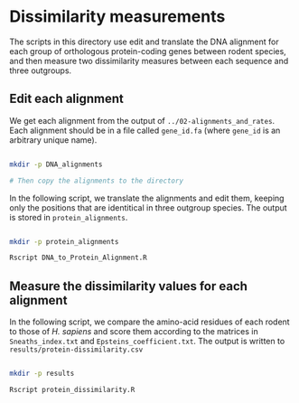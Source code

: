 # Dissimilarity measurements

The scripts in this directory use edit and translate the DNA alignment for each group of orthologous protein-coding genes between rodent species, and then measure two dissimilarity measures between each sequence and three outgroups.

## Edit each alignment

We get each alignment from the output of `../02-alignments_and_rates`. Each alignment should be in a file called `gene_id.fa` (where `gene_id` is an arbitrary unique name).

```sh

mkdir -p DNA_alignments

# Then copy the alignments to the directory

```

In the following script, we translate the alignments and edit them, keeping only the positions that are identitical in three outgroup species. The output is stored in `protein_alignments`.

```sh

mkdir -p protein_alignments

Rscript DNA_to_Protein_Alignment.R

```

## Measure the dissimilarity values for each alignment

In the following script, we compare the amino-acid residues of each rodent to those of *H. sapiens* and score them according to the matrices in `Sneaths_index.txt` and `Epsteins_coefficient.txt`. The output is written to `results/protein-dissimilarity.csv`

```sh

mkdir -p results

Rscript protein_dissimilarity.R

```
